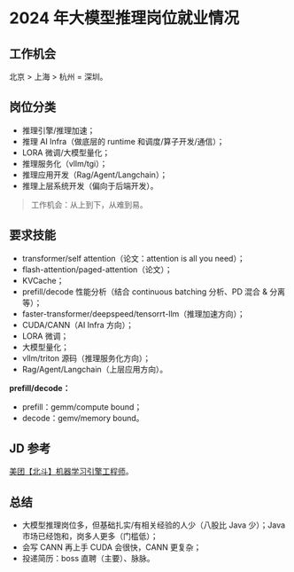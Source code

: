 # 2024 年大模型推理岗位就业情况

## 工作机会

北京 > 上海 > 杭州 = 深圳。

## 岗位分类

- 推理引擎/推理加速；
- 推理 AI Infra（做底层的 runtime 和调度/算子开发/通信）；
- LORA 微调/大模型量化；
- 推理服务化（vllm/tgi）；
- 推理应用开发（Rag/Agent/Langchain）；
- 推理上层系统开发（偏向于后端开发）。

> 工作机会：从上到下，从难到易。

## 要求技能

- transformer/self attention（论文：attention is all you need）；
- flash-attention/paged-attention（论文）；
- KVCache；
- prefill/decode 性能分析（结合 continuous batching 分析、PD 混合 & 分离等）；
- faster-transformer/deepspeed/tensorrt-llm（推理加速方向）；
- CUDA/CANN（AI Infra 方向）；
- LORA 微调；
- 大模型量化；
- vllm/triton 源码（推理服务化方向）；
- Rag/Agent/Langchain（上层应用方向）。

**prefill/decode：**

- prefill：gemm/compute bound；
- decode：gemv/memory bound。

## JD 参考

[<u>美团【北斗】机器学习引擎工程师</u>](https://zhaopin.meituan.com/web/position/detail?jobUnionId=2519006071&staffSsoId=5606686&highlightType=campus)。

## 总结

- 大模型推理岗位多，但基础扎实/有相关经验的人少（八股比 Java 少）；Java 市场已经饱和，岗多人更多（门槛低）；
- 会写 CANN 再上手 CUDA 会很快，CANN 更复杂；
- 投递简历：boss 直聘（主要）、脉脉。
